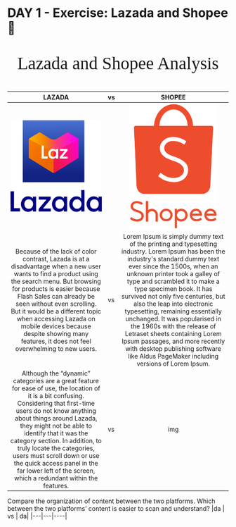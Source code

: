 # DAY 1 - Exercise: Lazada and Shopee 👻

<p align="center" style="font-size: 40px; font-family: 'Times New Roman;" > Lazada and Shopee Analysis </p>

<p align="center" style= "margin-left: 20px; margin-right: 20px; width: auto" table = "width: 22px;"> 

| LAZADA |vs| SHOPEE | 
|:------:|--|:------:|
|<img src="..\..\assets\exercises\laz-logo.png" alt ="Shopee logo" width ="250px"/> || <img src="..\..\assets\exercises\shopee-logo.png" alt ="Shopee logo" width ="200px"/>|
|Because of the lack of color contrast, Lazada is at a disadvantage when a new user wants to find a product using the search menu. But browsing for products is easier because Flash Sales can already be seen without even scrolling. But it would be a different topic when accessing Lazada on mobile devices because despite showing many features, it does not feel overwhelming to new users. | vs | Lorem Ipsum is simply dummy text of the printing and typesetting industry. Lorem Ipsum has been the industry's standard dummy text ever since the 1500s, when an unknown printer took a galley of type and scrambled it to make a type specimen book. It has survived not only five centuries, but also the leap into electronic typesetting, remaining essentially unchanged. It was popularised in the 1960s with the release of Letraset sheets containing Lorem Ipsum passages, and more recently with desktop publishing software like Aldus PageMaker including versions of Lorem Ipsum. |
| Although the “dynamic” categories are a great feature for ease of use, the location of it is a bit confusing. Considering that first-time users do not know anything about things around Lazada, they might not be able to identify that it was the category section. In addition, to truly locate the categories, users must scroll down or use the quick access panel in the far lower left of the screen, which a redundant within the features. |vs|img|

Compare the organization of content between the two platforms. Which between the two platforms’ content is easier to scan and understand?
|da | vs | da|
|---|---|----|

</p>
